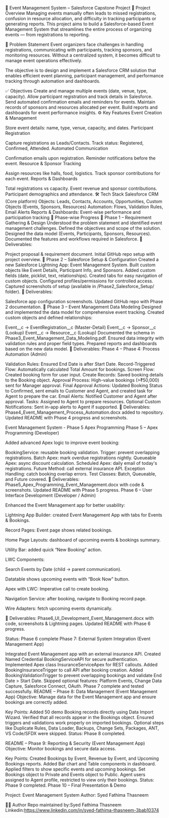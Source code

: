 🎉 Event Management System – Salesforce Capstone Project
📌 Project Overview
Managing events manually often leads to missed registrations, confusion in resource allocation, and difficulty in tracking participants or generating reports.
This project aims to build a Salesforce-based Event Management System that streamlines the entire process of organizing events — from registrations to reporting.

🎯 Problem Statement
Event organizers face challenges in handling registrations, communicating with participants, tracking sponsors, and monitoring resources. Without a centralized system, it becomes difficult to manage event operations effectively.

The objective is to design and implement a Salesforce CRM solution that enables efficient event planning, participant management, and performance tracking through automation and dashboards.

✅ Objectives
Create and manage multiple events (date, venue, type, capacity).
Allow participant registration and track details in Salesforce.
Send automated confirmation emails and reminders for events.
Maintain records of sponsors and resources allocated per event.
Build reports and dashboards for event performance insights.
⚙️ Key Features
Event Creation & Management

Store event details: name, type, venue, capacity, and dates.
Participant Registration

Capture registrations as Leads/Contacts.
Track status: Registered, Confirmed, Attended.
Automated Communication

Confirmation emails upon registration.
Reminder notifications before the event.
Resource & Sponsor Tracking

Assign resources like halls, food, logistics.
Track sponsor contributions for each event.
Reports & Dashboards

Total registrations vs capacity.
Event revenue and sponsor contributions.
Participant demographics and attendance.
🛠️ Tech Stack
Salesforce CRM (Core platform)
Objects: Leads, Contacts, Accounts, Opportunities, Custom Objects (Events, Sponsors, Resources)
Automation: Flows, Validation Rules, Email Alerts
Reports & Dashboards: Event-wise performance and participation tracking
📂 Phase-wise Progress
🔹 Phase 1 – Requirement Gathering & Design
Understood the problem statement and identified event management challenges.
Defined the objectives and scope of the solution.
Designed the data model (Events, Participants, Sponsors, Resources).
Documented the features and workflows required in Salesforce.
📁 Deliverables:

Project proposal & requirement document.
Initial GitHub repo setup with project overview.
🔹 Phase 2 – Salesforce Setup & Configuration
Created a new Salesforce Lightning App: Event Management System.
Built custom objects like Event Details, Participant Info, and Sponsors.
Added custom fields (date, picklist, text, relationships).
Created tabs for easy navigation of custom objects.
Configured profiles/permissions for controlled access.
Captured screenshots of setup (available in /Phase2_Salesforce_Setup/ folder).
📁 Deliverables:

Salesforce app configuration screenshots.
Updated GitHub repo with Phase 2 documentation.
🔹 Phase 3 – Event Management Data Modeling
Designed and implemented the data model for comprehensive event tracking. Created custom objects and defined relationships:

Event__c → EventRegistration__c (Master-Detail)
Event__c → Sponsor__c (Lookup)
Event__c → Resource__c (Lookup) Documented the schema in Phase3_Event_Management_Data_Modeling.pdf. Ensured data integrity with validation rules and proper field types. Prepared reports and dashboards based on the new data model. 📁 Deliverables:
Phase 4 – Phase 4: Process Automation (Admin)

Validation Rules: Ensured End Date is after Start Date.
Record-Triggered Flow: Automatically calculated Total Amount for bookings.
Screen Flow: Created booking form for user input.
Create Records: Saved booking details to the Booking object.
Approval Process: High-value bookings (>₹50,000) sent for Manager approval.
Final Approval Actions: Updated Booking Status to Confirmed, sent emails to Customer and Agent, and created task for Agent to prepare the car.
Email Alerts: Notified Customer and Agent after approval.
Tasks: Assigned to Agent to prepare resources.
Optional Custom Notifications: Sent in-app alerts to Agent if supported.
📁 Deliverables: Phase4_Event_Management_Process_Automation.docx added to repository. Updated README with Phase 4 progress and screenshots.

Event Management System - Phase 5 Apex Programming
Phase 5 – Apex Programming (Developer)

Added advanced Apex logic to improve event booking:

BookingService: reusable booking validation.
Trigger: prevent overlapping registrations.
Batch Apex: mark overdue registrations nightly.
Queueable Apex: async discount calculation.
Scheduled Apex: daily email of today's registrations.
Future Method: call external insurance API.
Exception Handling: catch booking overlap errors.
Test Classes: Batch, Queueable, and Future covered.
📁 Deliverables:
Phase5_Apex_Programming_Event_Management.docx with code & screenshots.
Updated README with Phase 5 progress.
Phase 6 – User Interface Development (Developer / Admin)

Enhanced the Event Management app for better usability:

Lightning App Builder: created Event Management App with tabs for Events & Bookings.

Record Pages: Event page shows related bookings.

Home Page Layouts: dashboard of upcoming events & bookings summary.

Utility Bar: added quick “New Booking” action.

LWC Components:

Search Events by Date (child → parent communication).

Datatable shows upcoming events with “Book Now” button.

Apex with LWC: Imperative call to create booking.

Navigation Service: after booking, navigate to Booking record page.

Wire Adapters: fetch upcoming events dynamically.

📁 Deliverables: Phase6_UI_Development_Event_Management.docx with code, screenshots & Lightning pages. Updated README with Phase 6 progress.

Status: Phase 6 complete
Phase 7: External System Integration (Event Management App)

Integrated Event Management app with an external insurance API.
Created Named Credential BookingServiceAPI for secure authentication.
Implemented Apex class InsuranceServiceApex for REST callouts.
Added BookingInsuranceTrigger to call API after booking creation.
Added BookingValidationTrigger to prevent overlapping bookings and validate End Date > Start Date.
Skipped optional features: Platform Events, Change Data Capture, Salesforce Connect, OAuth.
Phase 7 complete and tested successfully.
README – Phase 8: Data Management (Event Management App)
Objective:
Manage data for the Event Management app and ensure bookings are correctly added.

Key Points:
Added 50 demo Booking records directly using Data Import Wizard.
Verified that all records appear in the Bookings object.
Ensured triggers and validations work properly on imported bookings.
Optional steps like Duplicate Rules, Data Loader, Backups, Change Sets, Packages, ANT, VS Code/SFDX were skipped.
Status: Phase 8 completed.

README – Phase 9: Reporting & Security (Event Management App)
Objective:
Monitor bookings and secure data access.

Key Points:
Created Bookings by Event, Revenue by Event, and Upcoming Bookings reports.
Added Bar chart and Table components in dashboard.
Applied filters to show specific events and upcoming bookings.
Set Bookings object to Private and Events object to Public.
Agent users assigned to Agent profile, restricted to view only their bookings.
Status: Phase 9 completed.
Phase 10 – Final Presentation & Demo

Project: Event Management System Author: Syed Fathima Thasneem

👨‍💻 Author
Repo maintained by:Syed Fathima Thasneem
Linkedin:https://www.linkedin.com/in/syed-fathima-thasneem-3bab10374
